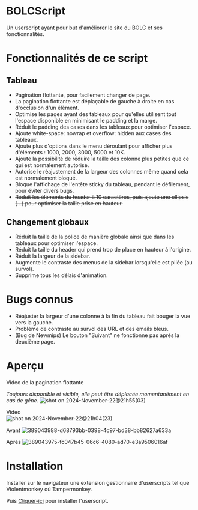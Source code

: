 # BOLCScript
Un userscript ayant pour but d'améliorer le site du BOLC et ses fonctionnalités.

# Fonctionnalités de ce script 

## Tableau
  - Pagination flottante, pour facilement changer de page.
  - La pagination flottante est déplaçable de gauche à droite en cas d'occlusion d'un élèment.
  - Optimise les pages ayant des tableaux pour qu'elles utilisent tout l'espace disponible en minimisant le padding et la marge.
  - Réduit le padding des cases dans les tableaux pour optimiser l'espace.  
  - Ajoute white-space: nowrap et overflow: hidden aux cases des tableaux.
  - Ajoute plus d'options dans le menu déroulant pour afficher plus d'éléments : 1000, 2000, 3000, 5000 et 10K.  
  - Ajoute la possibilité de réduire la taille des colonne plus petites que ce qui est normalement autorisé.
  - Autorise le réajustement de la largeur des colonnes même quand cela est normalement bloqué.
  - Bloque l'affichage de l'entête sticky du tableau, pendant le défilement, pour éviter divers bugs. 
  - ~~Réduit les éléments du header à 10 caractères, puis ajoute une ellipsis (…) pour optimiser la taille prise en hauteur.~~  

## Changement globaux
  - Réduit la taille de la police de manière globale ainsi que dans les tableaux pour optimiser l'espace.
  - Réduit la taille du header qui prend trop de place en hauteur à l'origine.
  - Réduit la largeur de la sidebar.
  - Augmente le contraste des menus de la sidebar lorsqu'elle est pliée (au survol).
  - Supprime tous les délais d'animation.

# Bugs connus
  - Réajuster la largeur d'une colonne à la fin du tableau fait bouger la vue vers la gauche.  
  - Problème de contraste au survol des URL et des emails bleus.  
  - (Bug de Newmips) Le bouton "Suivant" ne fonctionne pas après la deuxième page.

# Aperçu

Video de la pagination flottante

_Toujours disponible et visible, elle peut être déplacée momentanément en cas de gêne._
![shot on 2024-November-22@21h55(03)](https://github.com/user-attachments/assets/0f54edca-f2ba-410a-9801-eb23989df28d)


Video  
![shot on 2024-November-22@21h04(23)](https://github.com/user-attachments/assets/567cf31a-3e81-49b3-a41b-23fa385b0549)  


Avant 
![389043988-d68793bb-0398-4c97-bd38-bb82627a633a](https://github.com/user-attachments/assets/67bc46d6-5f7f-4b69-af9d-528aa8fe0e57)


Après
![389043975-fc047b45-06c6-4080-ad70-e3a9506016af](https://github.com/user-attachments/assets/ddbcfd85-1dd1-4a21-86d8-e7f1ea2933b8)


# Installation

Installer sur le navigateur une extension gestionnaire d'userscripts tel que Violentmonkey où Tampermonkey.  

Puis [Cliquer-ici](https://raw.githubusercontent.com/emmausconnect/BOLC_Userscript/refs/heads/main/BOLC_Userscript.user.js) pour installer l'userscript. 

